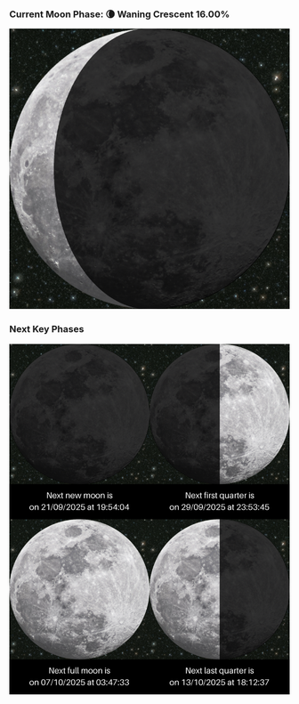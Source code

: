 ### Current Moon Phase: 🌘 Waning Crescent 16.00%
![Moon Phase](moonphase.png)
### Next Key Phases
![Gallery](gallery.png)
